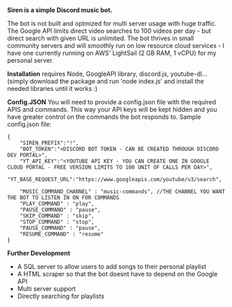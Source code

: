 **Siren is a simple Discord music bot.**

The bot is not built and optmized for multi server usage with huge traffic. The Google API limits direct video searches to 100 videos per day - but direct search with given URL is unlimited. The bot thrives in small community servers and will smoothly run on low resource cloud services - I have one currently running on AWS' LightSail (2 GB RAM, 1 vCPU) for my personal server. 

**Installation**
requires Node, GoogleAPI library, discord.js, youtube-dl... (simply download the package and run 'node index.js' and install the needed libraries until it works :)
 
**Config.JSON**
You will need to provide a config.json file with the required APIS and commands. This way your API keys will be kept hidden and you have greater control on the commands the bot responds to.
Sample config.json file:
```
{
    "SIREN_PREFIX":"!",
    "BOT_TOKEN":"<DISCORD BOT TOKEN - CAN BE CREATED THROUGH DISCORD DEV PORTAL>",
    "YT_API_KEY":"<YOUTUBE API KEY - YOU CAN CREATE ONE IN GOOGLE CLOUD PORTAL - FREE VERSION LIMITS TO 100 UNIT OF CALLS PER DAY>",
    "YT_BASE_REQUEST_URL":"https://www.googleapis.com/youtube/v3/search",

    "MUSIC_COMMAND_CHANNEL" : "music-commands", //THE CHANNEL YOU WANT THE BOT TO LISTEN IN ON FOR COMMANDS
    "PLAY_COMMAND" : "play",
    "PAUSE_COMMAND" : "pause",
    "SKIP_COMMAND" : "skip",
    "STOP_COMMAND" : "stop",
    "PAUSE_COMMAND" : "pause",
    "RESUME_COMMAND" : "resume"
}
```
**Further Development**
  - A SQL server to allow users to add songs to their personal playlist
  - A HTML scraper so that the bot doesnt have to depend on the Google API
  - Multi server support
  - Directly searching for playlists
